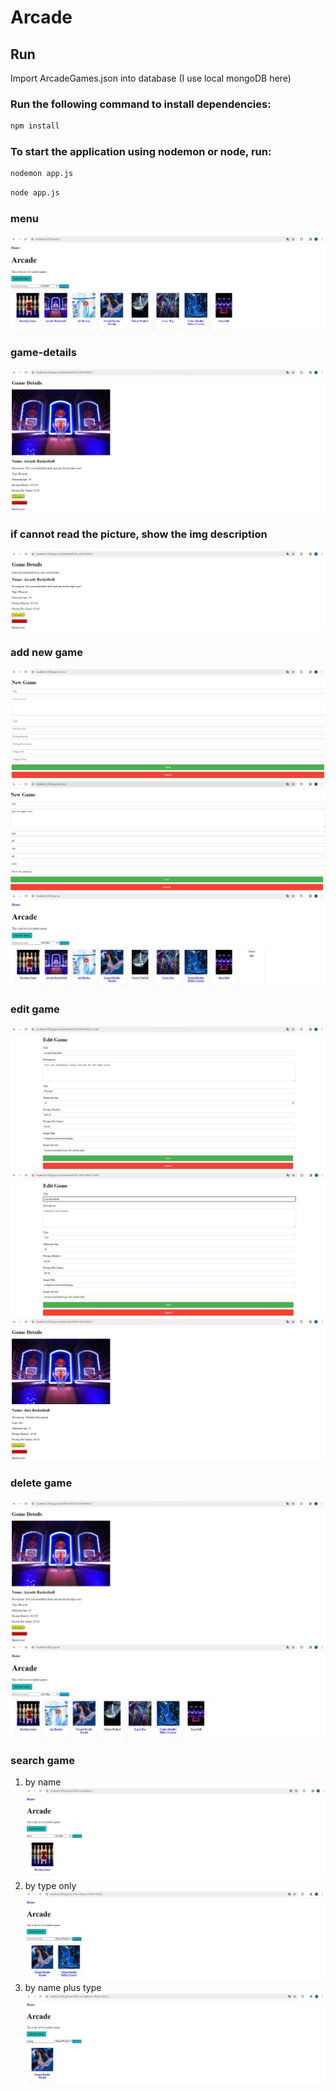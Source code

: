 # Arcade

## Run
Import ArcadeGames.json into database (I use local mongoDB here) 
### Run the following command to install dependencies:
```bash
npm install
```
### To start the application using nodemon or node, run:
```bash
nodemon app.js
```

```bash
node app.js
```
### menu
![image](https://github.com/JesseLee62/img-storage/blob/master/Arcade/demo1-games.jpg)

### game-details
![image](https://github.com/JesseLee62/img-storage/blob/master/Arcade/demo2-gameDetails.jpg)

### if cannot read the picture, show the img description
![image](https://github.com/JesseLee62/img-storage/blob/master/Arcade/demo3-ifcannot_load_pic.jpg)

### add new game
![image](https://github.com/JesseLee62/img-storage/blob/master/Arcade/demo4-add_newGame1.jpg)
![image](https://github.com/JesseLee62/img-storage/blob/master/Arcade/demo4-add_newGame2.jpg)
![image](https://github.com/JesseLee62/img-storage/blob/master/Arcade/demo4-add_newGame3.jpg)

### edit game
![image](https://github.com/JesseLee62/img-storage/blob/master/Arcade/demo5-editGame1.jpg)
![image](https://github.com/JesseLee62/img-storage/blob/master/Arcade/demo5-editGame2.jpg)
![image](https://github.com/JesseLee62/img-storage/blob/master/Arcade/demo5-editGame3.jpg)

### delete game
![image](https://github.com/JesseLee62/img-storage/blob/master/Arcade/demo6-delete1.jpg)
![image](https://github.com/JesseLee62/img-storage/blob/master/Arcade/demo6-delete2.jpg)

### search game
1. by name
![image](https://github.com/JesseLee62/img-storage/blob/master/Arcade/demo7-search-name.jpg)
3. by type only
![image](https://github.com/JesseLee62/img-storage/blob/master/Arcade/demo7-search-type_only.jpg)
2. by name plus type
![image](https://github.com/JesseLee62/img-storage/blob/master/Arcade/demo7-search-name+type.jpg)


